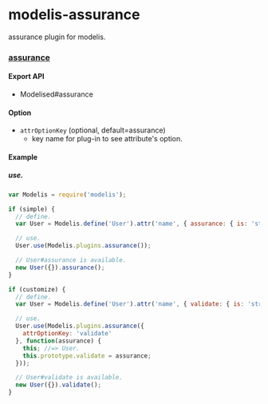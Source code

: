 modelis-assurance
===============

assurance plugin for modelis.

### [assurance](http://github.com/danmilon/assurance)

#### Export API

- Modelised#assurance

#### Option

- ```attrOptionKey``` (optional, default=assurance)
  - key name for plug-in to see attribute's option.

#### Example

##### use.

```js
var Modelis = require('modelis');

if (simple) {
  // define.
  var User = Modelis.define('User').attr('name', { assurance: { is: 'string' }});

  // use.
  User.use(Modelis.plugins.assurance());

  // User#assurance is available.
  new User({}).assurance();
}

if (customize) {
  // define.
  var User = Modelis.define('User').attr('name', { validate: { is: 'string' }});

  // use.
  User.use(Modelis.plugins.assurance({
    attrOptionKey: 'validate'
  }, function(assurance) {
    this; //=> User.
    this.prototype.validate = assurance;
  }));

  // User#validate is available.
  new User({}).validate();
}
```
